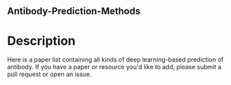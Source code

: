 ## Antibody-Prediction-Methods  
# Description
Here is a paper list containing all kinds of deep learning-based prediction of antibody. If you have a paper or resource you'd like to add, please submit a pull request or open an issue.
